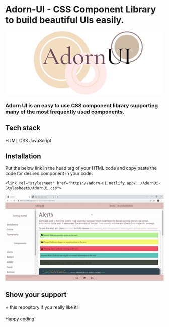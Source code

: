# Adorn-UI - CSS Component Library to build beautiful UIs easily.

![doc-img](Github-Doc-assests/adorn-ui-doc-img.png)

### Adorn UI is an easy to use CSS component library supporting many of the most frequently used components.

## Tech stack
HTML 
CSS 
JavaScript

## Installation
Put the below link in the head tag of your HTML code and copy paste the code for desired component in your code.


```
<link rel="stylesheet" href="https://adorn-ui.netlify.app/../AdornUi-Stylesheets/AdornUi.css">
```

![doc-img](Github-Doc-assests/adorn-ui-demo.gif)



 


## Show your support
⭐ this repository if you really like it!

Happy coding!
